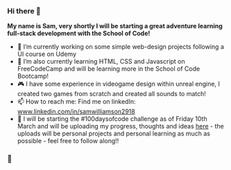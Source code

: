 ### Hi there 👋

**My name is Sam, very shortly I will be starting a great adventure learning full-stack development with the School of Code!**

- 🔭 I’m currently working on some simple web-design projects following a UI course on Udemy
- 🌱 I’m also currently learning HTML, CSS and Javascript on FreeCodeCamp and will be learning more in the School of Code Bootcamp!
- 🎮 I have some experience in videogame design within unreal engine, I created two games from scratch and created all sounds to match!
- 📫 How to reach me: Find me on linkedIn: www.linkedin.com/in/samwilliamson2918
- 💯 I will be starting the #100daysofcode challenge as of Friday 10th March and will be uploading my progress, thoughts and ideas [here](https://twitter.com/WilzoCodes) - the uploads will be personal projects and personal learning as much as possible - feel free to follow along!!

### 🐼
